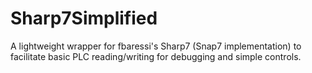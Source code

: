 # Sharp7Simplified
A lightweight wrapper for fbaressi's Sharp7 (Snap7 implementation) to facilitate basic PLC reading/writing for debugging and simple controls.
